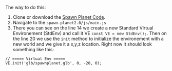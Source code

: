 The way to do this:
1. Clone or download the [Spawn Planet Code](https://github.com/Spacetime-Meta/spawn-planet2.0). 
2. Navigate to the `spawn-planet2.0/js/main.js`
3. There you can see on the line 14 we create a new Standard Virtual Environement (StdEnv) and call it VE `const VE = new StdEnv();`. Then on the line 20 we use the `init` method to initialize the environement with a new world and we give it a x,y,z location. Right now it should look something like this:

```
// ===== Virtual Env =====
VE.init('glb/spawnplanet.glb', 0, -20, 0);
```
